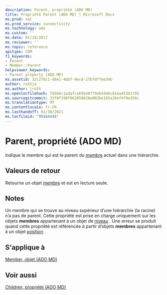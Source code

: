 ```yaml
---
description: Parent, propriété (ADO MD)
title: Propriété Parent (ADO MD) | Microsoft Docs
ms.prod: sql
ms.prod_service: connectivity
ms.technology: ado
ms.custom: ''
ms.date: 01/19/2017
ms.reviewer: ''
ms.topic: reference
apitype: COM
f1_keywords:
- Parent
- Member::Parent
helpviewer_keywords:
- Parent property [ADO MD]
ms.assetid: 32c278c1-d8e1-4bb7-9ecd-2fbfdffee34b
author: rothja
ms.author: jroth
ms.openlocfilehash: fd5b6c1adafca65b48f79eb5debc61ea45381705
ms.sourcegitcommit: 33f0f190f962059826e002be165a2bef4f9e350c
ms.translationtype: MT
ms.contentlocale: fr-FR
ms.lasthandoff: 01/30/2021
ms.locfileid: "99164448"
---
```

# <a name="parent-property-ado-md"></a>Parent, propriété (ADO MD)
Indique le membre qui est le parent du [membre](./member-object-ado-md.md) actuel dans une hiérarchie.  
  
## <a name="return-values"></a>Valeurs de retour  
 Retourne un objet [membre](./member-object-ado-md.md) et est en lecture seule.  
  
## <a name="remarks"></a>Notes  
 Un membre qui se trouve au niveau supérieur d’une hiérarchie (la racine) n’a pas de parent. Cette propriété est prise en charge uniquement sur les objets **membres** appartenant à un objet de [niveau](./level-object-ado-md.md) . Une erreur se produit quand cette propriété est référencée à partir d’objets **membres** appartenant à un objet [position](./position-object-ado-md.md) .  
  
## <a name="applies-to"></a>S'applique à  
 [Member, objet (ADO MD)](./member-object-ado-md.md)  
  
## <a name="see-also"></a>Voir aussi  
 [Children, propriété (ADO MD)](./children-property-ado-md.md)